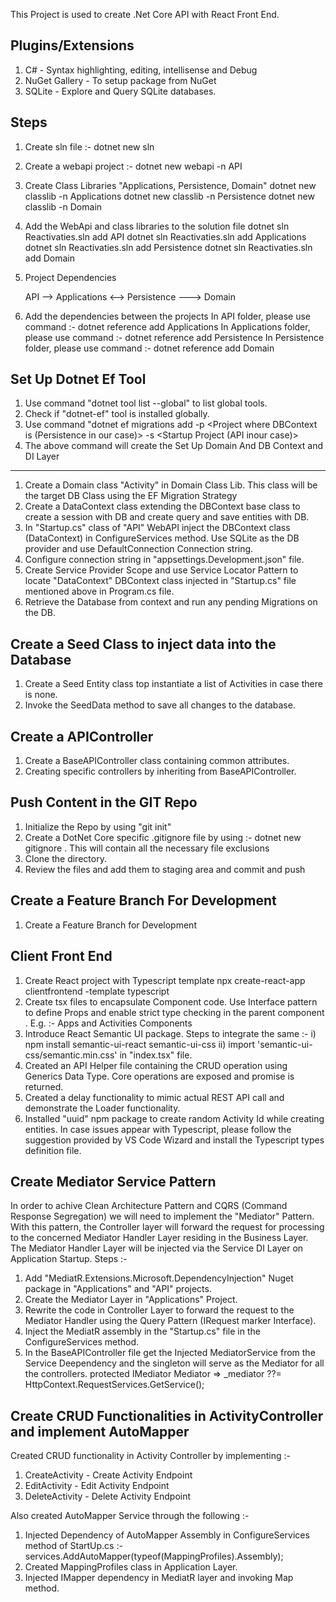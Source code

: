 This Project is used to create .Net Core API with React Front End.

Plugins/Extensions
--------------------
1. C# - Syntax highlighting, editing, intellisense and Debug
2. NuGet Gallery - To setup package from NuGet
3. SQLite - Explore and Query SQLite databases.

Steps
-----
1. Create sln file :- dotnet new sln
2. Create a webapi project :- dotnet new webapi -n API
3. Create Class Libraries "Applications, Persistence, Domain"
   dotnet new classlib -n Applications
   dotnet new classlib -n Persistence
   dotnet new classlib -n Domain
4. Add the WebApi and class libraries to the solution file
    dotnet sln Reactivaties.sln add API
    dotnet sln Reactivaties.sln add Applications
    dotnet sln Reactivaties.sln add Persistence
    dotnet sln Reactivaties.sln add Domain
5. Project Dependencies

     API --> Applications  <--> Persistence ---> Domain

6. Add the dependencies between the projects
   In API folder, please use command :-  dotnet reference add Applications
   In Applications folder, please use command :-  dotnet reference add Persistence
   In Persistence folder, please use command :-  dotnet reference add Domain

Set Up Dotnet Ef Tool
----------------------
1. Use command "dotnet tool list --global" to list global tools.
2. Check if "dotnet-ef" tool is installed globally.
3. Use command "dotnet ef migrations add <name> -p <Project where DBContext is (Persistence in our case)> -s <Startup Project (API inour case)>
4. The above command will create the 
Set Up Domain And DB Context and DI Layer
-----------------------------------------
1. Create a Domain class "Activity" in Domain Class Lib. This class will be the target DB Class using the EF Migration Strategy
2. Create a DataContext class extending the DBContext base class to create a session with DB and create query and save entities with DB.
3. In "Startup.cs" class of "API" WebAPI inject the DBContext class (DataContext) in ConfigureServices method. Use SQLite as the DB     provider and use DefaultConnection Connection string. 
4. Configure connection string in "appsettings.Development.json" file.
5. Create Service Provider Scope and use Service Locator Pattern to locate "DataContext" DBContext class injected in "Startup.cs" file mentioned above in Program.cs file.
6. Retrieve the Database from context and run any pending Migrations on the DB.

Create a Seed Class to inject data into the Database
----------------------------------------------------
1. Create a Seed Entity class top instantiate a list of Activities in case there is none.
2. Invoke the SeedData method to save all changes to the database. 

Create a APIController
-----------------------
1. Create a BaseAPIController class containing common attributes.
2. Creating specific controllers by inheriting from BaseAPIController.

Push Content in the GIT Repo
----------------------------
1. Initialize the Repo by using "git init"
2. Create a DotNet Core specific .gitignore file by using :- dotnet new gitignore . This will contain all the necessary file exclusions
3. Clone the directory.
4. Review the files and add them to staging area and commit and push

Create a Feature Branch For Development
---------------------------------------
1. Create a Feature Branch for Development


Client Front End
-------------------
1. Create React project with Typescript template
   npx create-react-app clientfrontend -template typescript
2. Create tsx files to encapsulate Component code. Use Interface pattern to define Props and enable strict type checking in 
   the parent component . E.g. :- Apps and Activities Components
3. Introduce React Semantic UI package. Steps to integrate the same :-
   i) npm install semantic-ui-react semantic-ui-css
   ii) import 'semantic-ui-css/semantic.min.css' in "index.tsx" file.
4. Created an API Helper file containing the CRUD operation using Generics Data Type. Core operations are exposed and promise is       returned.
5. Created a delay functionality to mimic actual REST API call and demonstrate the Loader functionality.
6. Installed "uuid" npm package to create random Activity Id while creating entities. In case issues appear with Typescript, please follow the suggestion provided by VS Code Wizard and install the Typescript types definition file.


Create Mediator Service Pattern
--------------------------------
In order to achive Clean Architecture Pattern and CQRS (Command Response Segregation) we will need to implement the "Mediator" Pattern.
With this pattern, the Controller layer will forward the request for processing to the concerned Mediator Handler Layer
residing in the Business Layer. The Mediator Handler Layer will be injected via the Service DI Layer on Application Startup.
Steps :-
1. Add "MediatR.Extensions.Microsoft.DependencyInjection" Nuget package in "Applications" and "API" projects.
2. Create the Mediator Layer in "Applications" Project.
3. Rewrite the code in Controller Layer to forward the request to the Mediator Handler using the Query Pattern (IRequest marker Interface).
4. Inject the MediatR assembly in the "Startup.cs" file in the ConfigureServices method.
5. In the BaseAPIController file get the Injected MediatorService from the Service Deependency and the singleton will serve as
   the Mediator for all the controllers. 
   protected IMediator Mediator => _mediator ??= HttpContext.RequestServices.GetService<IMediator>();

Create CRUD Functionalities in ActivityController and implement AutoMapper
--------------------------------------------------------------------------
Created CRUD functionality in Activity Controller by implementing :-
1. CreateActivity - Create Activity Endpoint
2. EditActivity - Edit Activity Endpoint
3. DeleteActivity - Delete Activity Endpoint

Also created AutoMapper Service through the following :- 
1. Injected Dependency of AutoMapper Assembly in ConfigureServices method of StartUp.cs :-
   services.AddAutoMapper(typeof(MappingProfiles).Assembly);
2. Created MappingProfiles class in Application Layer.
3. Injected IMapper dependency in MediatR layer and invoking Map method. 